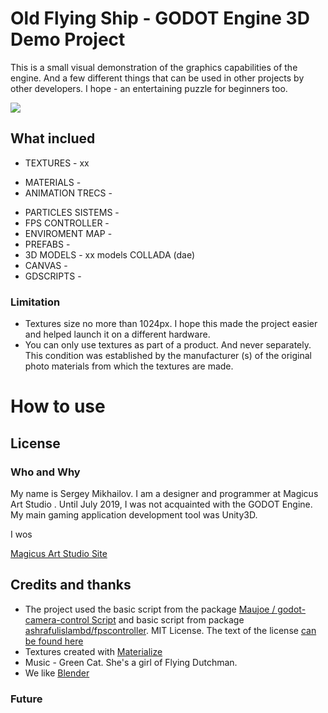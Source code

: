 # Old Flying Ship - GODOT Engine 3D Demo Project #
This is a small visual demonstration of the graphics capabilities of the engine.
And a few different things that can be used in other projects by other developers.
I hope - an entertaining puzzle for beginners too.

![
](Textures/ShipBody/FlyingShipBody_Diff.jpg)
## What inclued ##
+ TEXTURES - xx
* MATERIALS -
* ANIMATION TRECS -
+ PARTICLES SISTEMS -
+ FPS CONTROLLER -
+ ENVIROMENT MAP -
+ PREFABS -
+ 3D MODELS - xx models COLLADA (dae)
+ CANVAS -
+ GDSCRIPTS - 
### Limitation ###
+ Textures size no more than 1024px. I hope this made the project easier and helped launch it on a different hardware.
+ You can only use textures as part of a product. And never separately. This condition was established by the manufacturer (s) of the original photo materials from which the textures are made.
# How to use #
## License ##
### Who and Why ###

My name is Sergey Mikhailov. I am a designer and programmer at Magicus Art Studio . Until July 2019, I was not acquainted with the GODOT Engine. My main gaming application development tool was Unity3D.

I wos

 [Magicus Art Studio Site](http://magicus-art.com/)
## Credits and thanks ##
+ The project used the basic script from the package
 [Maujoe / godot-camera-control Script](https://github.com/Maujoe/godot-camera-control) and basic script from package
  [ashrafulislambd/fpscontroller](https://github.com/ashrafulislambd/fpscontroller).
MIT License. The text of the license  [can be found here](https://github.com/godotengine/godot/blob/master/LICENSE.txt)
+ Textures created with [Materialize](https://github.com/BoundingBoxSoftware/Materialize)
+ Music - Green Cat. She's a girl of Flying Dutchman.
+ We like [Blender](https://www.blender.org/)
### Future ###
